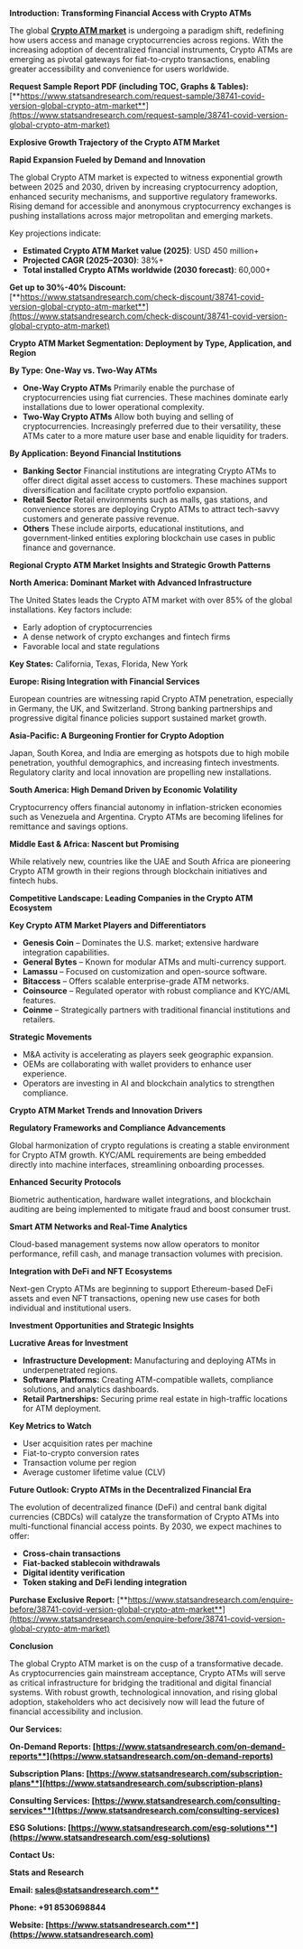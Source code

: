 ﻿**Introduction: Transforming Financial Access with Crypto ATMs**

The global [**Crypto ATM market**](https://www.statsandresearch.com/report/38741-covid-version-global-crypto-atm-market) is undergoing a paradigm shift, redefining how users access and manage cryptocurrencies across regions. With the increasing adoption of decentralized financial instruments, Crypto ATMs are emerging as pivotal gateways for fiat-to-crypto transactions, enabling greater accessibility and convenience for users worldwide.

**Request Sample Report PDF (including TOC, Graphs & Tables):** [**https://www.statsandresearch.com/request-sample/38741-covid-version-global-crypto-atm-market**](https://www.statsandresearch.com/request-sample/38741-covid-version-global-crypto-atm-market)

**Explosive Growth Trajectory of the Crypto ATM Market**

**Rapid Expansion Fueled by Demand and Innovation**

The global Crypto ATM market is expected to witness exponential growth between 2025 and 2030, driven by increasing cryptocurrency adoption, enhanced security mechanisms, and supportive regulatory frameworks. Rising demand for accessible and anonymous cryptocurrency exchanges is pushing installations across major metropolitan and emerging markets.

Key projections indicate:

- **Estimated Crypto ATM Market value (2025)**: USD 450 million+
- **Projected CAGR (2025–2030)**: 38%+
- **Total installed Crypto ATMs worldwide (2030 forecast)**: 60,000+

**Get up to 30%-40% Discount:** [**https://www.statsandresearch.com/check-discount/38741-covid-version-global-crypto-atm-market**](https://www.statsandresearch.com/check-discount/38741-covid-version-global-crypto-atm-market)

**Crypto ATM Market Segmentation: Deployment by Type, Application, and Region**

**By Type: One-Way vs. Two-Way ATMs**

- **One-Way Crypto ATMs**
  Primarily enable the purchase of cryptocurrencies using fiat currencies. These machines dominate early installations due to lower operational complexity.
- **Two-Way Crypto ATMs**
  Allow both buying and selling of cryptocurrencies. Increasingly preferred due to their versatility, these ATMs cater to a more mature user base and enable liquidity for traders.

**By Application: Beyond Financial Institutions**

- **Banking Sector**
  Financial institutions are integrating Crypto ATMs to offer direct digital asset access to customers. These machines support diversification and facilitate crypto portfolio expansion.
- **Retail Sector**
  Retail environments such as malls, gas stations, and convenience stores are deploying Crypto ATMs to attract tech-savvy customers and generate passive revenue.
- **Others**
  These include airports, educational institutions, and government-linked entities exploring blockchain use cases in public finance and governance.

**Regional Crypto ATM Market Insights and Strategic Growth Patterns**

**North America: Dominant Market with Advanced Infrastructure**

The United States leads the Crypto ATM market with over 85% of the global installations. Key factors include:

- Early adoption of cryptocurrencies
- A dense network of crypto exchanges and fintech firms
- Favorable local and state regulations

**Key States:** California, Texas, Florida, New York

**Europe: Rising Integration with Financial Services**

European countries are witnessing rapid Crypto ATM penetration, especially in Germany, the UK, and Switzerland. Strong banking partnerships and progressive digital finance policies support sustained market growth.

**Asia-Pacific: A Burgeoning Frontier for Crypto Adoption**

Japan, South Korea, and India are emerging as hotspots due to high mobile penetration, youthful demographics, and increasing fintech investments. Regulatory clarity and local innovation are propelling new installations.

**South America: High Demand Driven by Economic Volatility**

Cryptocurrency offers financial autonomy in inflation-stricken economies such as Venezuela and Argentina. Crypto ATMs are becoming lifelines for remittance and savings options.

**Middle East & Africa: Nascent but Promising**

While relatively new, countries like the UAE and South Africa are pioneering Crypto ATM growth in their regions through blockchain initiatives and fintech hubs.

**Competitive Landscape: Leading Companies in the Crypto ATM Ecosystem**

**Key Crypto ATM Market Players and Differentiators**

- **Genesis Coin** – Dominates the U.S. market; extensive hardware integration capabilities.
- **General Bytes** – Known for modular ATMs and multi-currency support.
- **Lamassu** – Focused on customization and open-source software.
- **Bitaccess** – Offers scalable enterprise-grade ATM networks.
- **Coinsource** – Regulated operator with robust compliance and KYC/AML features.
- **Coinme** – Strategically partners with traditional financial institutions and retailers.

**Strategic Movements**

- M&A activity is accelerating as players seek geographic expansion.
- OEMs are collaborating with wallet providers to enhance user experience.
- Operators are investing in AI and blockchain analytics to strengthen compliance.

**Crypto ATM Market Trends and Innovation Drivers**

**Regulatory Frameworks and Compliance Advancements**

Global harmonization of crypto regulations is creating a stable environment for Crypto ATM growth. KYC/AML requirements are being embedded directly into machine interfaces, streamlining onboarding processes.

**Enhanced Security Protocols**

Biometric authentication, hardware wallet integrations, and blockchain auditing are being implemented to mitigate fraud and boost consumer trust.

**Smart ATM Networks and Real-Time Analytics**

Cloud-based management systems now allow operators to monitor performance, refill cash, and manage transaction volumes with precision.

**Integration with DeFi and NFT Ecosystems**

Next-gen Crypto ATMs are beginning to support Ethereum-based DeFi assets and even NFT transactions, opening new use cases for both individual and institutional users.

**Investment Opportunities and Strategic Insights**

**Lucrative Areas for Investment**

- **Infrastructure Development:** Manufacturing and deploying ATMs in underpenetrated regions.
- **Software Platforms:** Creating ATM-compatible wallets, compliance solutions, and analytics dashboards.
- **Retail Partnerships:** Securing prime real estate in high-traffic locations for ATM deployment.

**Key Metrics to Watch**

- User acquisition rates per machine
- Fiat-to-crypto conversion rates
- Transaction volume per region
- Average customer lifetime value (CLV)

**Future Outlook: Crypto ATMs in the Decentralized Financial Era**

The evolution of decentralized finance (DeFi) and central bank digital currencies (CBDCs) will catalyze the transformation of Crypto ATMs into multi-functional financial access points. By 2030, we expect machines to offer:

- **Cross-chain transactions**
- **Fiat-backed stablecoin withdrawals**
- **Digital identity verification**
- **Token staking and DeFi lending integration**

**Purchase Exclusive Report:** [**https://www.statsandresearch.com/enquire-before/38741-covid-version-global-crypto-atm-market**](https://www.statsandresearch.com/enquire-before/38741-covid-version-global-crypto-atm-market)

**Conclusion**

The global Crypto ATM market is on the cusp of a transformative decade. As cryptocurrencies gain mainstream acceptance, Crypto ATMs will serve as critical infrastructure for bridging the traditional and digital financial systems. With robust growth, technological innovation, and rising global adoption, stakeholders who act decisively now will lead the future of financial accessibility and inclusion.

**Our Services:**

**On-Demand Reports: [https://www.statsandresearch.com/on-demand-reports**](https://www.statsandresearch.com/on-demand-reports)**

**Subscription Plans: [https://www.statsandresearch.com/subscription-plans**](https://www.statsandresearch.com/subscription-plans)**

**Consulting Services: [https://www.statsandresearch.com/consulting-services**](https://www.statsandresearch.com/consulting-services)**

**ESG Solutions: [https://www.statsandresearch.com/esg-solutions**](https://www.statsandresearch.com/esg-solutions)**

**Contact Us:**

**Stats and Research**

**Email: [sales@statsandresearch.com**](mailto:sales@statsandresearch.com)**

**Phone: +91 8530698844**

**Website: [https://www.statsandresearch.com**](https://www.statsandresearch.com)**

